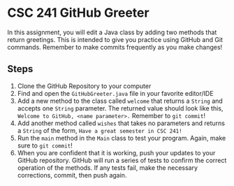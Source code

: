 # CSC 241 GitHub Greeter
In this assignment, you will edit a Java class by adding two methods that return greetings. This is intended to give you practice using GitHub and Git commands. Remember to make commits frequently as you make changes!

## Steps

1. Clone the GitHub Repository to your computer
1. Find and open the `GitHubGreeter.java` file in your favorite editor/IDE
1. Add a new method to the class called `welcome` that returns a `String` and accepts one `String` parameter. The returned value should look like this, `Welcome to GitHub, <name parameter>.` Remember to `git commit`!
1. Add another method called `wishes` that takes no parameters and returns a `String` of the form, `Have a great semester in CSC 241!`
1. Run the `main` method in the `Main` class to test your program. Again, make sure to `git commit`!
1. When you are confident that it is working, push your updates to your GitHub repository. GitHub will run a series of tests to confirm the correct operation of the methods. If any tests fail, make the necessary corrections, commit, then push again. 
